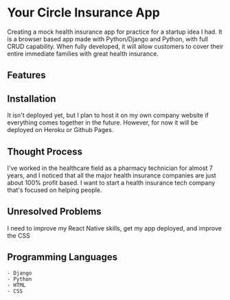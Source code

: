 # Your Circle Insurance App
Creating a mock health insurance app for practice for a startup idea I had. It is a browser based app made with Python/Django and Python, with full CRUD capability. When fully developed, it will allow customers to cover their entire immediate families with great health insurance.

## Features


## Installation

It isn't deployed yet, but I plan to host it on my own company website if everything comes together in the future. However, for now it will be deployed on Heroku or Github Pages.

## Thought Process

I've worked in the healthcare field as a pharmacy technician for almost 7 years, and I noticed that all the major health insurance companies are just about 100% profit based. I want to start a health insurance tech company that's focused on helping people.

## Unresolved Problems

I need to improve my React Native skills, get my app deployed, and improve the CSS

## Programming Languages

    - Django
    - Python
    - HTML
    - CSS
